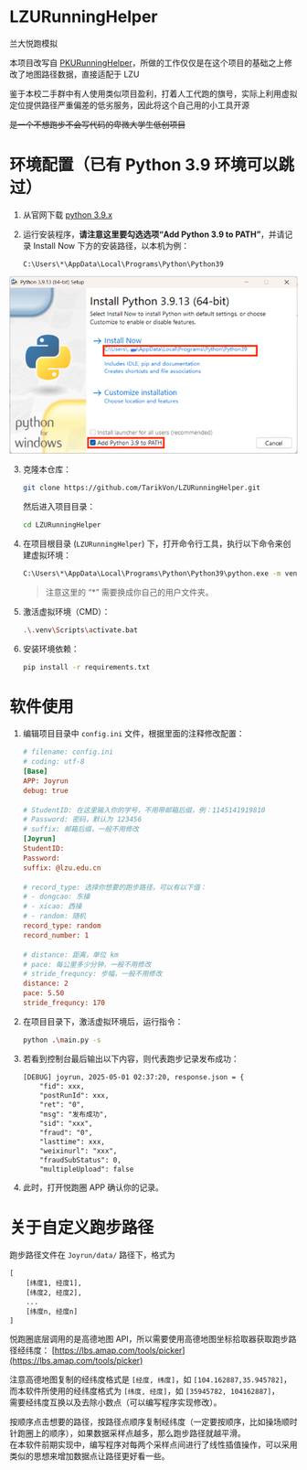 # LZURunningHelper

兰大悦跑模拟

本项目改写自 [PKURunningHelper](https://github.com/RinCloud/PKURunningHelper)，所做的工作仅仅是在这个项目的基础之上修改了地图路径数据，直接适配于 LZU

鉴于本校二手群中有人使用类似项目盈利，打着人工代跑的旗号，实际上利用虚拟定位提供路径严重偏差的低劣服务，因此将这个自己用的小工具开源

~~是一个不想跑步不会写代码的卑微大学生低创项目~~

# 环境配置（已有 Python 3.9 环境可以跳过）

1. 从官网下载 [python 3.9.x](https://www.python.org/ftp/python/3.9.13/python-3.9.13-amd64.exe)

2. 运行安装程序，**请注意这里要勾选选项“Add Python 3.9 to PATH”**，并请记录 Install Now 下方的安装路径，以本机为例：
    ```plaintext
    C:\Users\*\AppData\Local\Programs\Python\Python39
    ```
![alt text](images/image.png)

3. 克隆本仓库：
    ```bash
    git clone https://github.com/TarikVon/LZURunningHelper.git
    ```
    
    然后进入项目目录：
    ```bash
    cd LZURunningHelper
    ```

4. 在项目根目录 (`LZURunningHelper`) 下，打开命令行工具，执行以下命令来创建虚拟环境：
    ```bash
    C:\Users\*\AppData\Local\Programs\Python\Python39\python.exe -m venv .venv
    ```
    > 注意这里的 “\*” 需要换成你自己的用户文件夹。

5. 激活虚拟环境（CMD）：
    ```bash
    .\.venv\Scripts\activate.bat
    ```
6. 安装环境依赖：
    ```bash
    pip install -r requirements.txt
    ```

# 软件使用
1. 编辑项目目录中 `config.ini` 文件，根据里面的注释修改配置：
    ```ini
    # filename: config.ini
    # coding: utf-8
    [Base]
    APP: Joyrun
    debug: true

    # StudentID: 在这里输入你的学号，不用带邮箱后缀，例：1145141919810
    # Password: 密码，默认为 123456
    # suffix: 邮箱后缀，一般不用修改
    [Joyrun]
    StudentID: 
    Password: 
    suffix: @lzu.edu.cn

    # record_type: 选择你想要的跑步路径，可以有以下值：
    # - dongcao: 东操
    # - xicao: 西操
    # - random: 随机
    record_type: random
    record_number: 1

    # distance: 距离，单位 km
    # pace: 每公里多少分钟，一般不用修改
    # stride_frequncy: 步幅，一般不用修改
    distance: 2
    pace: 5.50
    stride_frequncy: 170
    ```
2. 在项目目录下，激活虚拟环境后，运行指令：
    ```bash
    python .\main.py -s
    ```
3. 若看到控制台最后输出以下内容，则代表跑步记录发布成功：
    ```plaintext
    [DEBUG] joyrun, 2025-05-01 02:37:20, response.json = {
        "fid": xxx,
        "postRunId": xxx,
        "ret": "0",
        "msg": "发布成功",
        "sid": "xxx",
        "fraud": "0",
        "lasttime": xxx,
        "weixinurl": "xxx",
        "fraudSubStatus": 0,
        "multipleUpload": false
    ```
4. 此时，打开悦跑圈 APP 确认你的记录。

# 关于自定义跑步路径
跑步路径文件在 `Joyrun/data/` 路径下，格式为
```
[
    [纬度1, 经度1], 
    [纬度2, 经度2],
    ...
    [纬度n, 经度n] 
]
```
悦跑圈底层调用的是高德地图 API，所以需要使用高德地图坐标拾取器获取跑步路径经纬度：
[https://lbs.amap.com/tools/picker](https://lbs.amap.com/tools/picker)

注意高德地图复制的经纬度格式是 `[经度, 纬度]`，如 `[104.162887,35.945782]`，  
而本软件所使用的经纬度格式为 `[纬度, 经度]`，如 `[35945782, 104162887]`，  
需要经纬度互换以及去除小数点（可以编写程序实现修改）。

按顺序点击想要的路径，按路径点顺序复制经纬度（一定要按顺序，比如操场顺时针跑圈上的顺序），如果数据采样点越多，那么跑步路径就越平滑。  
在本软件前期实现中，编写程序对每两个采样点间进行了线性插值操作，可以采用类似的思想来增加数据点让路径更好看一些。